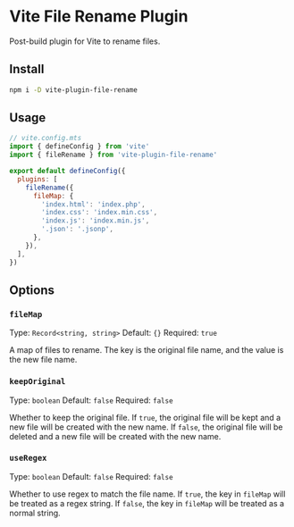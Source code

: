 # Vite File Rename Plugin

Post-build plugin for Vite to rename files.

## Install

```bash
npm i -D vite-plugin-file-rename
```

## Usage

```js
// vite.config.mts
import { defineConfig } from 'vite'
import { fileRename } from 'vite-plugin-file-rename'

export default defineConfig({
  plugins: [
    fileRename({
      fileMap: {
        'index.html': 'index.php',
        'index.css': 'index.min.css',
        'index.js': 'index.min.js',
        '.json': '.jsonp',
      },
    }),
  ],
})
```

## Options

### `fileMap`

Type: `Record<string, string>`
Default: `{}`
Required: `true`

A map of files to rename. The key is the original file name, and the value is the new file name.

### `keepOriginal`

Type: `boolean`
Default: `false`
Required: `false`

Whether to keep the original file. If `true`, the original file will be kept and a new file will be created with the new name. If `false`, the original file will be deleted and a new file will be created with the new name.

### `useRegex`

Type: `boolean`
Default: `false`
Required: `false`

Whether to use regex to match the file name. If `true`, the key in `fileMap` will be treated as a regex string. If `false`, the key in `fileMap` will be treated as a normal string.
